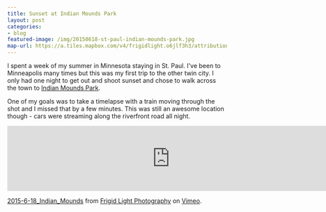 ```yaml
---
title: Sunset at Indian Mounds Park
layout: post
categories:
- blog
featured-image: /img/20150618-st-paul-indian-mounds-park.jpg
map-url: https://a.tiles.mapbox.com/v4/frigidlight.o6jlf3h3/attribution,zoompan.html?access_token=pk.eyJ1IjoiZnJpZ2lkbGlnaHQiLCJhIjoiczg4X2VuYyJ9.yMtOhBeGB6hsQ5PogQT-_A#12/44.951/-93.07
---
```

I spent a week of my summer in Minnesota staying in St. Paul. I've been to Minneapolis many times but this was my first trip to the other twin city. I only had one night to get out and shoot sunset and chose to walk across the town to <a href="http://www.stpaul.gov/facilities.aspx?page=detail&RID=53">Indian Mounds Park</a>.

One of my goals was to take a timelapse with a train moving through the shot and I missed that by a few minutes. This was still an awesome location though - cars were streaming along the riverfront road all night.

<iframe src="https://player.vimeo.com/video/146074605" width="745" frameborder="0" webkitallowfullscreen mozallowfullscreen allowfullscreen></iframe>
<p><a href="https://vimeo.com/146074605">2015-6-18_Indian_Mounds</a> from <a href="https://vimeo.com/frigidlight">Frigid Light Photography</a> on <a href="https://vimeo.com">Vimeo</a>.</p>

